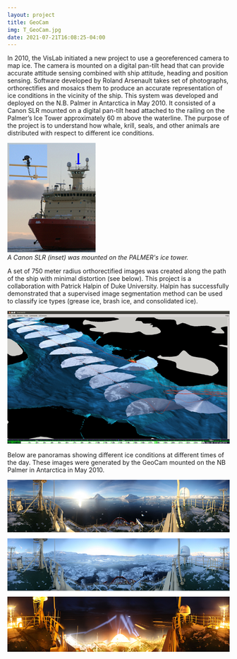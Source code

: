 ```yaml
---
layout: project
title: GeoCam
img: T_GeoCam.jpg
date: 2021-07-21T16:08:25-04:00
---
```


In 2010, the VisLab initiated a new project to use a georeferenced camera to map ice. The camera is mounted on a digital pan-tilt head that can provide accurate attitude sensing combined with ship attitude, heading and position sensing. Software developed by Roland Arsenault takes set of photographs, orthorectifies and mosaics them to produce an accurate representation of ice conditions in the vicinity of the ship. This system was developed and deployed on the N.B. Palmer in Antarctica in May 2010. It consisted of a Canon SLR mounted on a digital pan-tilt head attached to the railing on the Palmer’s Ice Tower approximately 60 m above the waterline. The purpose of the project is to understand how whale, krill, seals, and other animals are distributed with respect to different ice conditions.

![Palmer GeoCam](palmer_geocam.jpg)  
_A Canon SLR (inset) was mounted on the PALMER's ice tower._

A set of 750 meter radius orthorectified images was created along the path of the ship with minimal distortion (see below). This project is a collaboration with Patrick Halpin of Duke University. Halpin has successfully demonstrated that a supervised image segmentation method can be used to classify ice types (grease ice, brash ice, and consolidated ice).

![GeoCam](GeoCam.jpg)

Below are panoramas showing different ice conditions at different times of the day. These images were generated by the GeoCam mounted on the NB Palmer in Antarctica in May 2010.

![GeoCam Panorama](geocam_2010-05-14_mosaics.png)
